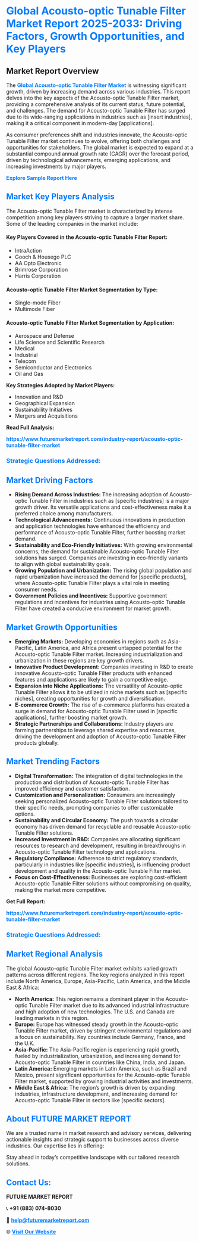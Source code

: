 <h1 style="color: #007BFF;">Global Acousto-optic Tunable Filter Market Report 2025-2033: Driving Factors, Growth Opportunities, and Key Players</h1>

<section id="overview">
<h2>Market Report Overview</h2>
<p>The <a href="https://www.futuremarketreport.com/industry-report/acousto-optic-tunable-filter-market" style="color: #007BFF; text-decoration: none;"><strong>Global Acousto-optic Tunable Filter Market</strong></a> is witnessing significant growth, driven by increasing demand across various industries. This report delves into the key aspects of the Acousto-optic Tunable Filter market, providing a comprehensive analysis of its current status, future potential, and challenges. The demand for Acousto-optic Tunable Filter has surged due to its wide-ranging applications in industries such as [insert industries], making it a critical component in modern-day [applications].</p>
<p>As consumer preferences shift and industries innovate, the Acousto-optic Tunable Filter market continues to evolve, offering both challenges and opportunities for stakeholders. The global market is expected to expand at a substantial compound annual growth rate (CAGR) over the forecast period, driven by technological advancements, emerging applications, and increasing investments by major players.</p>
</section>

<section id="overview">
<p><a href="https://www.futuremarketreport.com/request-sample/reportId=84208" style="color: #007BFF; text-decoration: none;"><strong>Explore Sample Report Here</strong></a></p>
</section>

<section id="key-players">
<h2 style="color: #007BFF;">Market Key Players Analysis</h2>
<p>The Acousto-optic Tunable Filter market is characterized by intense competition among key players striving to capture a larger market share. Some of the leading companies in the market include:</p>
<h4>Key Players Covered in the Acousto-optic Tunable Filter Report:</h4>
<ul><li>IntraAction</li><li>Gooch &amp; Housego PLC</li><li>AA Opto Electronic</li><li>Brimrose Corporation</li><li>Harris Corporation</li></ul>
<h4>Acousto-optic Tunable Filter Market Segmentation by Type:</h4>
<ul><li>Single-mode Fiber</li><li>Multimode Fiber</li></ul>

<h4>Acousto-optic Tunable Filter Market Segmentation by Application:</h4>
<ul><li>Aerospace and Defense</li><li>Life Science and Scientific Research</li><li>Medical</li><li>Industrial</li><li>Telecom</li><li>Semiconductor and Electronics</li><li>Oil and Gas</li></ul>
<p><strong>Key Strategies Adopted by Market Players:</strong></p>
<ul>
<li>Innovation and R&D</li>
<li>Geographical Expansion</li>
<li>Sustainability Initiatives</li>
<li>Mergers and Acquisitions</li>
</ul>
</section>

<section>
<p><strong>Read Full Analysis: </strong></p><a href="https://www.futuremarketreport.com/industry-report/acousto-optic-tunable-filter-market" style="color: #007BFF; text-decoration: none;"><strong>https://www.futuremarketreport.com/industry-report/acousto-optic-tunable-filter-market</strong></a>
<h3 style="color: #007BFF;">Strategic Questions Addressed:</h3>
</section>

<section id="driving-factors">
<h2 style="color: #007BFF;">Market Driving Factors</h2>
<ul>
<li><strong>Rising Demand Across Industries:</strong> The increasing adoption of Acousto-optic Tunable Filter in industries such as [specific industries] is a major growth driver. Its versatile applications and cost-effectiveness make it a preferred choice among manufacturers.</li>
<li><strong>Technological Advancements:</strong> Continuous innovations in production and application technologies have enhanced the efficiency and performance of Acousto-optic Tunable Filter, further boosting market demand.</li>
<li><strong>Sustainability and Eco-Friendly Initiatives:</strong> With growing environmental concerns, the demand for sustainable Acousto-optic Tunable Filter solutions has surged. Companies are investing in eco-friendly variants to align with global sustainability goals.</li>
<li><strong>Growing Population and Urbanization:</strong> The rising global population and rapid urbanization have increased the demand for [specific products], where Acousto-optic Tunable Filter plays a vital role in meeting consumer needs.</li>
<li><strong>Government Policies and Incentives:</strong> Supportive government regulations and incentives for industries using Acousto-optic Tunable Filter have created a conducive environment for market growth.</li>
</ul>
</section>

<section id="growth-opportunities">
<h2 style="color: #007BFF;">Market Growth Opportunities</h2>
<ul>
<li><strong>Emerging Markets:</strong> Developing economies in regions such as Asia-Pacific, Latin America, and Africa present untapped potential for the Acousto-optic Tunable Filter market. Increasing industrialization and urbanization in these regions are key growth drivers.</li>
<li><strong>Innovative Product Development:</strong> Companies investing in R&D to create innovative Acousto-optic Tunable Filter products with enhanced features and applications are likely to gain a competitive edge.</li>
<li><strong>Expansion into Niche Applications:</strong> The versatility of Acousto-optic Tunable Filter allows it to be utilized in niche markets such as [specific niches], creating opportunities for growth and diversification.</li>
<li><strong>E-commerce Growth:</strong> The rise of e-commerce platforms has created a surge in demand for Acousto-optic Tunable Filter used in [specific applications], further boosting market growth.</li>
<li><strong>Strategic Partnerships and Collaborations:</strong> Industry players are forming partnerships to leverage shared expertise and resources, driving the development and adoption of Acousto-optic Tunable Filter products globally.</li>
</ul>
</section>

<section id="trending-factors">
<h2 style="color: #007BFF;">Market Trending Factors</h2>
<ul>
<li><strong>Digital Transformation:</strong> The integration of digital technologies in the production and distribution of Acousto-optic Tunable Filter has improved efficiency and customer satisfaction.</li>
<li><strong>Customization and Personalization:</strong> Consumers are increasingly seeking personalized Acousto-optic Tunable Filter solutions tailored to their specific needs, prompting companies to offer customizable options.</li>
<li><strong>Sustainability and Circular Economy:</strong> The push towards a circular economy has driven demand for recyclable and reusable Acousto-optic Tunable Filter solutions.</li>
<li><strong>Increased Investment in R&D:</strong> Companies are allocating significant resources to research and development, resulting in breakthroughs in Acousto-optic Tunable Filter technology and applications.</li>
<li><strong>Regulatory Compliance:</strong> Adherence to strict regulatory standards, particularly in industries like [specific industries], is influencing product development and quality in the Acousto-optic Tunable Filter market.</li>
<li><strong>Focus on Cost-Effectiveness:</strong> Businesses are exploring cost-efficient Acousto-optic Tunable Filter solutions without compromising on quality, making the market more competitive.</li>
</ul>
</section>

<section>
<p><strong>Get Full Report: </strong></p><a href="https://www.futuremarketreport.com/industry-report/acousto-optic-tunable-filter-market" style="color: #007BFF; text-decoration: none;"><strong>https://www.futuremarketreport.com/industry-report/acousto-optic-tunable-filter-market</strong></a>
<h3 style="color: #007BFF;">Strategic Questions Addressed:</h3>
</section>


<section id="regional-analysis">
<h2 style="color: #007BFF;">Market Regional Analysis</h2>
<p>The global Acousto-optic Tunable Filter market exhibits varied growth patterns across different regions. The key regions analyzed in this report include North America, Europe, Asia-Pacific, Latin America, and the Middle East & Africa:</p>
<ul>
<li><strong>North America:</strong> This region remains a dominant player in the Acousto-optic Tunable Filter market due to its advanced industrial infrastructure and high adoption of new technologies. The U.S. and Canada are leading markets in this region.</li>
<li><strong>Europe:</strong> Europe has witnessed steady growth in the Acousto-optic Tunable Filter market, driven by stringent environmental regulations and a focus on sustainability. Key countries include Germany, France, and the U.K.</li>
<li><strong>Asia-Pacific:</strong> The Asia-Pacific region is experiencing rapid growth, fueled by industrialization, urbanization, and increasing demand for Acousto-optic Tunable Filter in countries like China, India, and Japan.</li>
<li><strong>Latin America:</strong> Emerging markets in Latin America, such as Brazil and Mexico, present significant opportunities for the Acousto-optic Tunable Filter market, supported by growing industrial activities and investments.</li>
<li><strong>Middle East & Africa:</strong> The region’s growth is driven by expanding industries, infrastructure development, and increasing demand for Acousto-optic Tunable Filter in sectors like [specific sectors].</li>
</ul>
</section>

<footer>
<h2 style="color: #007BFF;">About FUTURE MARKET REPORT</h2>
<p>We are a trusted name in market research and advisory services, delivering actionable insights and strategic support to businesses across diverse industries. Our expertise lies in offering:</p>

<p>Stay ahead in today’s competitive landscape with our tailored research solutions.</p>

<h2 style="color: #007BFF;">Contact Us:</h2>
<p><strong>FUTURE MARKET REPORT</strong></p>
<p>📞 <strong>+91 (883) 074-8030</strong></p>
<p>📧 <strong><a href="mailto:help@futuremarketreport.com" style="color: #007BFF;">help@futuremarketreport.com</a></strong></p>
<p>🌐 <strong><a href="https://www.futuremarketreport.com/" style="color: #007BFF;">Visit Our Website</a></strong></p>
</footer>